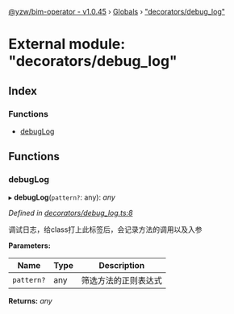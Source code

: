 [@yzw/bim-operator - v1.0.45](../README.md) › [Globals](../globals.md) › ["decorators/debug_log"](_decorators_debug_log_.md)

# External module: "decorators/debug_log"

## Index

### Functions

* [debugLog](_decorators_debug_log_.md#debuglog)

## Functions

###  debugLog

▸ **debugLog**(`pattern?`: any): *any*

*Defined in [decorators/debug_log.ts:8](https://github.com/youkaisteve/bim-operator/blob/07608a2/src/decorators/debug_log.ts#L8)*

调试日志，给class打上此标签后，会记录方法的调用以及入参

**Parameters:**

Name | Type | Description |
------ | ------ | ------ |
`pattern?` | any | 筛选方法的正则表达式  |

**Returns:** *any*
